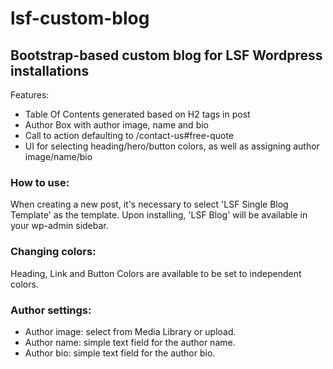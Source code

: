 # lsf-custom-blog

## Bootstrap-based custom blog for LSF Wordpress installations

Features:

- Table Of Contents generated based on H2 tags in post
- Author Box with author image, name and bio
- Call to action defaulting to /contact-us#free-quote
- UI for selecting heading/hero/button colors, as well as assigning author image/name/bio

### How to use:

When creating a new post, it's necessary to select 'LSF Single Blog Template' as the template.
Upon installing, 'LSF Blog' will be available in your wp-admin sidebar.

### Changing colors:

Heading, Link and Button Colors are available to be set to independent colors.

### Author settings:

- Author image: select from Media Library or upload.
- Author name: simple text field for the author name.
- Author bio: simple text field for the author bio.
